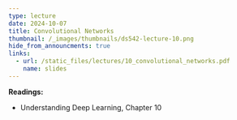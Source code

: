 ```yaml
---
type: lecture
date: 2024-10-07
title: Convolutional Networks
thumbnail: /_images/thumbnails/ds542-lecture-10.png
hide_from_announcments: true
links:
  - url: /static_files/lectures/10_convolutional_networks.pdf
    name: slides
---
```

**Readings:**
- Understanding Deep Learning, Chapter 10

